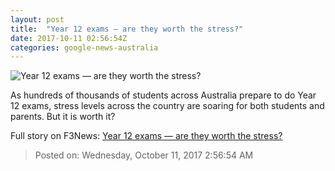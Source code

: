 ```yaml
---
layout: post
title:  "Year 12 exams — are they worth the stress?"
date: 2017-10-11 02:56:54Z
categories: google-news-australia
---
```


![Year 12 exams — are they worth the stress?](http://www.abc.net.au/news/image/9038152-1x1-700x700.jpg)

As hundreds of thousands of students across Australia prepare to do Year 12 exams, stress levels across the country are soaring for both students and parents. But it is worth it?


Full story on F3News: [Year 12 exams — are they worth the stress?](http://www.f3nws.com/n/MeXFaC)

> Posted on: Wednesday, October 11, 2017 2:56:54 AM
